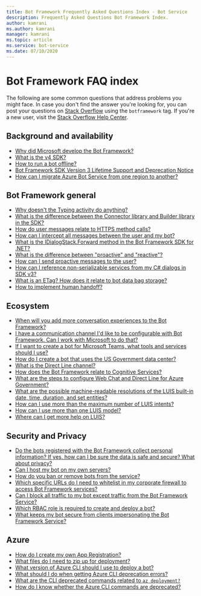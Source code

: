 ```yaml
---
title: Bot Framework Frequently Asked Questions Index - Bot Service
description: Frequently Asked Questions Bot Framework Index.
author: kamrani
ms.author: kamrani
manager: kamrani
ms.topic: article
ms.service: bot-service
ms.date: 07/10/2020
---
```



# Bot Framework FAQ index

<!-- Attention writers!! When you create a new FAQ, please add the related link in the proper section below. -->

The following are some common questions that address problems you might face.
In case you don't find the answer you're looking for, you can post your questions on [Stack Overflow](https://stackoverflow.com/questions/tagged/botframework) using the `botframework` tag. If you're a new user, visit the [Stack Overflow Help Center](https://stackoverflow.com/help/how-to-ask).

## Background and availability

- [Why did Microsoft develop the Bot Framework?](bot-service-resources-faq-availability.md#why-did-microsoft-develop-the-bot-framework)
- [What is the v4 SDK?](bot-service-resources-faq-availability.md#what-is-the-v4-sdk)
- [How to run a bot offline?](bot-service-resources-faq-availability.md#how-to-run-a-bot-offline)
- [Bot Framework SDK Version 3 Lifetime Support and Deprecation Notice](bot-service-resources-faq-availability.md#bot-framework-sdk-version-3-lifetime-support-and-deprecation-notice)
- [How can I migrate Azure Bot Service from one region to another?](bot-service-resources-faq-availability.md#how-can-i-migrate-azure-bot-service-from-one-region-to-another)

## Bot Framework general

- [Why doesn't the Typing activity do anything?](bot-service-resources-faq-general.md#why-doesnt-the-typing-activity-do-anything)
- [What is the difference between the Connector library and Builder library in the SDK?](bot-service-resources-faq-general.md#what-is-the-difference-between-the-connector-library-and-builder-library-in-the-sdk)
- [How do user messages relate to HTTPS method calls?](bot-service-resources-faq-general.md#how-do-user-messages-relate-to-https-method-calls)
- [How can I intercept all messages between the user and my bot?](bot-service-resources-faq-general.md#how-can-i-intercept-all-messages-between-the-user-and-my-bot)
- [What is the IDialogStack.Forward method in the Bot Framework SDK for .NET?](bot-service-resources-faq-general.md#what-is-the-idialogstackforward-method-in-the-bot-framework-sdk-for-net)
- [What is the difference between "proactive" and "reactive"?](bot-service-resources-faq-general.md#what-is-the-difference-between-proactive-and-reactive)
- [How can I send proactive messages to the user?](bot-service-resources-faq-general.md#how-can-i-send-proactive-messages-to-the-user)
- [How can I reference non-serializable services from my C# dialogs in SDK v3?](bot-service-resources-faq-general.md#how-can-i-reference-non-serializable-services-from-my-c-dialogs-in-sdk-v3)
- [What is an ETag? How does it relate to bot data bag storage?](bot-service-resources-faq-general.md#what-is-an-etag--how-does-it-relate-to-bot-data-bag-storage)
- [How to implement human handoff?](bot-service-resources-faq-general.md#how-to-implement-human-handoff)

<!-- Retired, re: https://github.com/MicrosoftDocs/bot-docs/issues/1698
- [What are some community-authored dialogs?](bot-service-resources-faq-general.md#what-are-some-community-authored-dialogs)
- [What are some community-authored templates?](bot-service-resources-faq-general.md#what-are-some-community-authored-templates)
-->

## Ecosystem

- [When will you add more conversation experiences to the Bot Framework?](bot-service-resources-faq-ecosystem.md#when-will-you-add-more-conversation-experiences-to-the-bot-framework)
- [I have a communication channel I'd like to be configurable with Bot Framework. Can I work with Microsoft to do that?](bot-service-resources-faq-ecosystem.md#i-have-a-communication-channel-id-like-to-be-configurable-with-bot-framework-can-i-work-with-microsoft-to-do-that)
- [If I want to create a bot for Microsoft Teams, what tools and services should I use?](bot-service-resources-faq-ecosystem.md#if-i-want-to-create-a-bot-for-microsoft-teams-what-tools-and-services-should-i-use)
- [How do I create a bot that uses the US Government data center?](bot-service-resources-faq-ecosystem.md#how-do-i-create-a-bot-that-uses-the-us-government-data-center)
- [What is the Direct Line channel?](bot-service-resources-faq-ecosystem.md#what-is-the-direct-line-channel)
- [How does the Bot Framework relate to Cognitive Services?](bot-service-resources-faq-ecosystem.md#how-does-the-bot-framework-relate-to-cognitive-services)
- [What are the steps to configure Web Chat and Direct Line for Azure Government?](bot-service-resources-faq-ecosystem.md#what-are-the-steps-to-configure-web-chat-and-direct-line-for-azure-government)
- [What are the possible machine-readable resolutions of the LUIS built-in date, time, duration, and set entities?](bot-service-resources-faq-ecosystem.md#what-are-the-possible-machine-readable-resolutions-of-the-luis-built-in-date-time-duration-and-set-entities)
- [How can I use more than the maximum number of LUIS intents?](bot-service-resources-faq-ecosystem.md#how-can-i-use-more-than-the-maximum-number-of-luis-intents)
- [How can I use more than one LUIS model?](bot-service-resources-faq-ecosystem.md#how-can-i-use-more-than-one-luis-model)
- [Where can I get more help on LUIS?](bot-service-resources-faq-ecosystem.md#where-can-i-get-more-help-on-luis)

## Security and Privacy

- [Do the bots registered with the Bot Framework collect personal information? If yes, how can I be sure the data is safe and secure? What about privacy?](bot-service-resources-faq-security.md#do-the-bots-registered-with-the-bot-framework-collect-personal-information-if-yes-how-can-i-be-sure-the-data-is-safe-and-secure-what-about-privacy)
- [Can I host my bot on my own servers?](bot-service-resources-faq-security.md#can-i-host-my-bot-on-my-own-servers)
- [How do you ban or remove bots from the service?](bot-service-resources-faq-security.md#how-do-you-ban-or-remove-bots-from-the-service)
- [Which specific URLs do I need to whitelist in my corporate firewall to access Bot Framework services?](bot-service-resources-faq-security.md#which-specific-urls-do-i-need-to-whitelist-in-my-corporate-firewall-to-access-bot-framework-services)
- [Can I block all traffic to my bot except traffic from the Bot Framework Service?](bot-service-resources-faq-security.md#can-i-block-all-traffic-to-my-bot-except-traffic-from-the-bot-framework-service)
- [Which RBAC role is required to create and deploy a bot?](bot-service-resources-faq-security.md#which-rbac-role-is-required-to-create-and-deploy-a-bot)
- [What keeps my bot secure from clients impersonating the Bot Framework Service?](bot-service-resources-faq-security.md#what-keeps-my-bot-secure-from-clients-impersonating-the-bot-framework-service)

## Azure

- [How do I create my own App Registration?](bot-service-resources-faq-azure.md#how-do-i-create-my-own-app-registration)
- [What files do I need to zip up for deployment?](bot-service-resources-faq-azure.md#what-files-do-i-need-to-zip-up-for-deployment)
- [What version of Azure CLI should I use to deploy a bot?](bot-service-resources-faq-azure.md#what-version-of-azure-cli-should-i-use-to-deploy-a-bot)
- [What should I do when getting Azure CLI deprecation errors?](bot-service-resources-faq-azure.md#what-should-i-do-when-getting-azure-cli-deprecation-errors)
- [What are the CLI deprecated commands related to `az deployment?`](bot-service-resources-faq-azure.md#what-are-the-cli-deprecated-commands-related-to-az-deployment)
- [How do I know whether the Azure CLI commands are deprecated?](bot-service-resources-faq-azure.md#how-do-i-know-whether-the-azure-cli-commands-are-deprecated)

